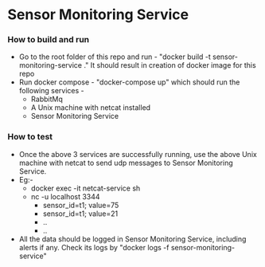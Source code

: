 # Sensor Monitoring Service

### How to build and run

* Go to the root folder of this repo and run - "docker build -t sensor-monitoring-service ."
It should result in creation of docker image for this repo
* Run docker compose - "docker-compose up" which should run the following services -
  * RabbitMq
  * A Unix machine with netcat installed
  * Sensor Monitoring Service

### How to test

* Once the above 3 services are successfully running, use the above Unix machine with netcat to send udp messages to Sensor Monitoring Service.
* Eg:- 
  * docker exec -it netcat-service sh
  * nc -u localhost 3344
    * sensor_id=t1; value=75
    * sensor_id=t1; value=21
    * ..
    * ..
* All the data should be logged in Sensor Monitoring Service, including alerts if any.
Check its logs by "docker logs -f sensor-monitoring-service"
